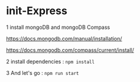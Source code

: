 # init-Express

1 install mongoDB and mongoDB Compass

https://docs.mongodb.com/manual/installation/

https://docs.mongodb.com/compass/current/install/

2 install dependencies : ``npm install``

3 And let's go : ``npm run start``
